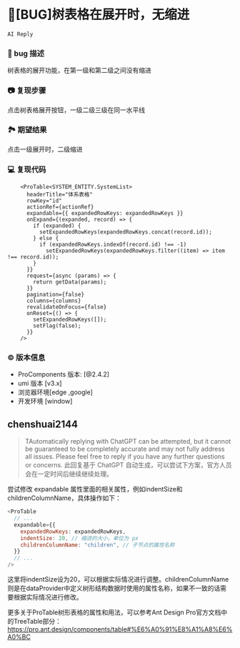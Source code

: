 # 🐛[BUG]树表格在展开时，无缩进

`AI Reply`

### 🐛 bug 描述

树表格的展开功能，在第一级和第二级之间没有缩进

### 📷 复现步骤

点击树表格展开按钮，一级二级三级在同一水平线

### 🏞 期望结果

点击一级展开时，二级缩进

### 💻 复现代码

        <ProTable<SYSTEM_ENTITY.SystemList>
          headerTitle="体系表格"
          rowKey="id"
          actionRef={actionRef}
          expandable={{ expandedRowKeys: expandedRowKeys }}
          onExpand={(expanded, record) => {
            if (expanded) {
              setExpandedRowKeys(expandedRowKeys.concat(record.id));
            } else {
              if (expandedRowKeys.indexOf(record.id) !== -1)
                setExpandedRowKeys(expandedRowKeys.filter((item) => item !== record.id));
            }
          }}
          request={async (params) => {
            return getData(params);
          }}
          pagination={false}
          columns={columns}
          revalidateOnFocus={false}
          onReset={() => {
            setExpandedRowKeys([]);
            setFlag(false);
          }}
        />

### © 版本信息

- ProComponents 版本: [@2.4.2]
- umi 版本 [v3.x]
- 浏览器环境[edge ,google]
- 开发环境 [window]

## chenshuai2144

> TAutomatically replying with ChatGPT can be attempted, but it cannot be guaranteed to be completely accurate and may not fully address all issues. Please feel free to reply if you have any further questions or concerns.
> 此回复基于 ChatGPT 自动生成，可以尝试下方案，官方人员会在一定时间后继续继续处理。

尝试修改 expandable 属性里面的相关属性，例如indentSize和childrenColumnName，具体操作如下：

```javascript
<ProTable
  // ...
  expandable={{
    expandedRowKeys: expandedRowKeys,
    indentSize: 20, // 缩进的大小，单位为 px
    childrenColumnName: "children", // 子节点的属性名称
  }}
  // ...
/>
```

这里将indentSize设为20，可以根据实际情况进行调整。childrenColumnName则是在dataProvider中定义树形结构数据时使用的属性名称，如果不一致的话需要根据实际情况进行修改。

更多关于ProTable树形表格的属性和用法，可以参考Ant Design Pro官方文档中的TreeTable部分：https://pro.ant.design/components/table#%E6%A0%91%E8%A1%A8%E6%A0%BC
